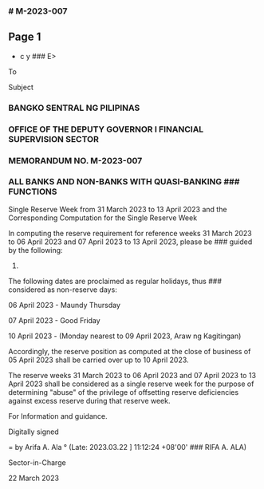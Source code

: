 ### # M-2023-007

## Page 1

* c y ### E>

To

Subject

### BANGKO SENTRAL NG PILIPINAS

### OFFICE OF THE DEPUTY GOVERNOR I FINANCIAL SUPERVISION SECTOR

### MEMORANDUM NO. M-2023-007

### ALL BANKS AND NON-BANKS WITH QUASI-BANKING ### FUNCTIONS

Single Reserve Week from 31 March 2023 to 13 April 2023 and the Corresponding Computation for the Single Reserve Week

In computing the reserve requirement for reference weeks 31 March 2023 to 06 April 2023 and 07 April 2023 to 13 April 2023, please be ### guided by the following:

1.

The following dates are proclaimed as regular holidays, thus ### considered as non-reserve days:

06 April 2023 - Maundy Thursday

07 April 2023 - Good Friday

10 April 2023 - (Monday nearest to 09 April 2023, Araw ng Kagitingan)

Accordingly, the reserve position as computed at the close of business of 05 April 2023 shall be carried over up to 10 April 2023.

The reserve weeks 31 March 2023 to 06 April 2023 and 07 April 2023 to 13 April 2023 shall be considered as a single reserve week for the purpose of determining "abuse" of the privilege of offsetting reserve deficiencies against excess reserve during that reserve week.

For Information and guidance.

Digitally signed

= by Arifa A. Ala ° (Late: 2023.03.22 ] 11:12:24 +08'00' ### RIFA A. ALA)

Sector-in-Charge

22 March 2023 